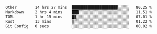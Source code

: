 <!--START_SECTION:waka-->

```txt
Other        14 hrs 27 mins  ████████████████████░░░░░   80.25 %
Markdown     2 hrs 4 mins    ███░░░░░░░░░░░░░░░░░░░░░░   11.51 %
TOML         1 hr 15 mins    █▓░░░░░░░░░░░░░░░░░░░░░░░   07.01 %
Rust         13 mins         ▒░░░░░░░░░░░░░░░░░░░░░░░░   01.22 %
Git Config   0 secs          ░░░░░░░░░░░░░░░░░░░░░░░░░   00.02 %
```

<!--END_SECTION:waka-->